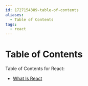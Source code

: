 ```yaml
---
id: 1727154389-table-of-contents
aliases:
  - Table of Contents
tags:
  - react
---
```


# Table of Contents

Table of Contents for React:

- [What Is React](React/1727154766-what-is-react.md)
